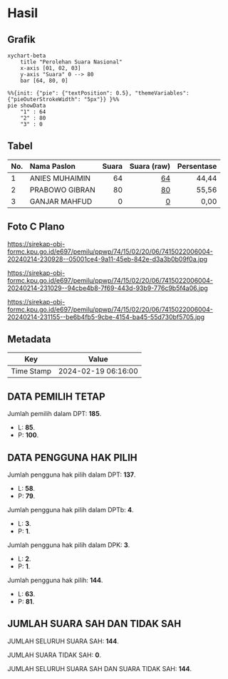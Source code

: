 # Hasil

## Grafik

```mermaid
xychart-beta
    title "Perolehan Suara Nasional"
    x-axis [01, 02, 03]
    y-axis "Suara" 0 --> 80
    bar [64, 80, 0]
```

```mermaid
%%{init: {"pie": {"textPosition": 0.5}, "themeVariables": {"pieOuterStrokeWidth": "5px"}} }%%
pie showData
    "1" : 64
    "2" : 80
    "3" : 0
```

## Tabel

| No. | Nama Paslon    | Suara | Suara (raw) | Persentase |
|:--- |:-------------- | -----:| -----------:| ----------:|
| 1   | ANIES MUHAIMIN | 64    | [64][p-1]   | 44,44      |
| 2   | PRABOWO GIBRAN | 80    | [80][p-2]   | 55,56      |
| 3   | GANJAR MAHFUD  | 0     | [0][p-3]    | 0,00       |


[p-1]: https://github.com/gigit-pemilu/pemilu-2024/blob/main/pilpres/hitung-suara/sub/74-sulawesi-tenggara/sub/15-buton-selatan/sub/02-sampolawa/sub/2006-gunung-sejuk/sub/004-tps/sub/paslon-1.txt
[p-2]: https://github.com/gigit-pemilu/pemilu-2024/blob/main/pilpres/hitung-suara/sub/74-sulawesi-tenggara/sub/15-buton-selatan/sub/02-sampolawa/sub/2006-gunung-sejuk/sub/004-tps/sub/paslon-2.txt
[p-3]: https://github.com/gigit-pemilu/pemilu-2024/blob/main/pilpres/hitung-suara/sub/74-sulawesi-tenggara/sub/15-buton-selatan/sub/02-sampolawa/sub/2006-gunung-sejuk/sub/004-tps/sub/paslon-3.txt

## Foto C Plano

https://sirekap-obj-formc.kpu.go.id/e697/pemilu/ppwp/74/15/02/20/06/7415022006004-20240214-230928--05001ce4-9a11-45eb-842e-d3a3b0b09f0a.jpg

https://sirekap-obj-formc.kpu.go.id/e697/pemilu/ppwp/74/15/02/20/06/7415022006004-20240214-231029--94cbe4b8-7f69-443d-93b9-776c9b5f4a06.jpg

https://sirekap-obj-formc.kpu.go.id/e697/pemilu/ppwp/74/15/02/20/06/7415022006004-20240214-231155--be6b4fb5-9cbe-4154-ba45-55d730bf5705.jpg


## Metadata

| Key        | Value               |
| ---------- | ------------------- |
| Time Stamp | 2024-02-19 06:16:00 |


## DATA PEMILIH TETAP

Jumlah pemilih dalam DPT: **185**.
 * L: **85**.
 * P: **100**.

## DATA PENGGUNA HAK PILIH

Jumlah pengguna hak pilih dalam DPT: **137**.
 * L: **58**.
 * P: **79**.

Jumlah pengguna hak pilih dalam DPTb: **4**.
 * L: **3**.
 * P: **1**.

Jumlah pengguna hak pilih dalam DPK: **3**.
 * L: **2**.
 * P: **1**.

Jumlah pengguna hak pilih: **144**.
 * L: **63**.
 * P: **81**.

## JUMLAH SUARA SAH DAN TIDAK SAH

JUMLAH SELURUH SUARA SAH: **144**.

JUMLAH SUARA TIDAK SAH: **0**.

JUMLAH SELURUH SUARA SAH DAN SUARA TIDAK SAH: **144**.



